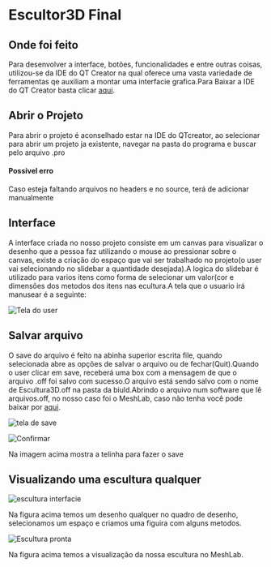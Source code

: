 # Escultor3D Final

## Onde foi feito

Para desenvolver a interface, botões, funcionalidades e entre outras coisas, utilizou-se da IDE do QT Creator na qual oferece uma vasta variedade de ferramentas qe auxiliam a montar uma interfacie grafica.Para Baixar a IDE do QT Creator basta clicar [aqui](https://www.qt.io/download-open-source?hsCtaTracking=9f6a2170-a938-42df-a8e2-a9f0b1d6cdce%7C6cb0de4f-9bb5-4778-ab02-bfb62735f3e5).

## Abrir o Projeto

Para abrir o projeto é aconselhado estar na IDE do QTcreator, ao selecionar para abrir um projeto ja existente, navegar na pasta do programa e buscar pelo arquivo .pro

#### Possivel erro

Caso esteja faltando arquivos no headers e no source, terá de adicionar manualmente

## Interface

A interface criada no nosso projeto consiste em um canvas para visualizar o desenho que a pessoa faz utilizando o mouse ao pressionar sobre o canvas, existe a criação do espaço que vai ser trabalhado no projeto(o user vai selecionando no slidebar a quantidade desejada).A logica do slidebar é utilizado para varios itens como forma de selecionar um valor(cor e dimensões dos metodos dos itens nas ecultura.A tela que o usuario irá manusear é a seguinte:

![Tela do user](https://github.com/efrainmpp1/Escultor3D-Final/blob/main/Imagens/InterfaceFoto.PNG)

## Salvar arquivo

O save do arquivo é feito na abinha superior escrita file, quando selecionada abre as opções de salvar o arquivo ou de fechar(Quit).Quando o user clicar em save, receberá uma box com a mensagem de que o arquivo .off foi salvo com sucesso.O arquivo está sendo salvo com o nome de Escultura3D.off na pasta da biuld.Abrindo o arquivo num software que lê arquivos.off, no nosso caso foi o MeshLab, caso não tenha você pode baixar por [aqui](https://www.meshlab.net/#download).

![tela de save](https://github.com/efrainmpp1/Escultor3D-Final/blob/main/Imagens/Tela%20de%20Save.PNG)

![Confirmar](https://github.com/efrainmpp1/Escultor3D-Final/blob/main/Imagens/ArquivoOFFgravado.PNG)

Na imagem acima mostra a telinha para fazer o save

## Visualizando uma escultura qualquer

![escultura interfacie](https://github.com/efrainmpp1/Escultor3D-Final/blob/main/Imagens/DesenhoEscultura.PNG)

Na figura acima temos um desenho qualquer no quadro de desenho, selecionamos um espaço e criamos uma figuira com alguns metodos.


![Escultura pronta](https://github.com/efrainmpp1/Escultor3D-Final/blob/main/Imagens/EsculturaNoMeshLab.PNG)

Na figura acima temos a visualização da nossa escultura no MeshLab.
